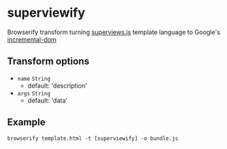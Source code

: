 # superviewify
Browserify transform turning [superviews.js](https://github.com/davidjamesstone/superviews.js) template language to Google's [incremental-dom](https://github.com/google/incremental-dom)

## Transform options
- `name` `String`
  - default: 'description'
- `args` `String`
  - default: 'data'

## Example
`browserify template.html -t [superviewify] -o bundle.js`
